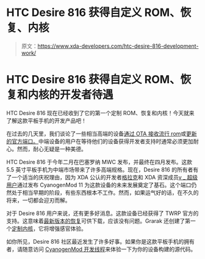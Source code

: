 # HTC Desire 816 获得自定义 ROM、恢复、内核

> 原文：<https://www.xda-developers.com/htc-desire-816-development-work/>

# HTC Desire 816 获得自定义 ROM、恢复和内核的开发者待遇

HTC Desire 816 现在已经收到了它的第一个定制 ROM、恢复和内核！今天就来了解这款平板手机的开发产品吧！

在过去的几天里，我们谈论了一些相当高端的设备[通过 OTA 接收流行 rom](http://www.xda-developers.com/android/multirom-xperia-z-oneplus-one/)或[更新的官方端口。](http://www.xda-developers.com/android/android-4-4-4-sony-xperia-z/)中端设备的用户在等待他们的设备获得开发者支持时通常必须更加耐心。然而，耐心无疑是一种美德。

HTC Desire 816 于今年二月在巴塞罗纳 MWC 发布，并最终在四月发布。这款 5.5 英寸平板手机为中端市场带来了许多高端规格。现在，Desire 816 的所有者有了一个适当的庆祝理由，因为 XDA 公认的开发者[格拉克](http://forum.xda-developers.com/member.php?u=4443334)和 XDA 资深成员[v _ 超级用户](http://forum.xda-developers.com/member.php?u=5044750)通过发布 CyanogenMod 11 为这款设备的未来发展奠定了基石。这个端口仍然处于相当早期的阶段，有些东西根本不工作。然而，如果运气好的话，在不久的将来，一切都会迎刃而解。

对于 Desire 816 用户来说，还有更多好消息。这款设备已经获得了 TWRP 官方的支持。这意味着[最新版本的恢复](http://www.xda-developers.com/android/team-win-recovery-project-2-8-brings-native-mtp-support-and-more/)可供下载，应该没有问题。Grarak 还创建了第一个[定制内核](http://forum.xda-developers.com/desire-816/orig-development/kernel-grakernel-t2857866)，它将增强感官体验。

如你所见，Desire 816 社区最近发生了许多好事。如果你是这款平板手机的拥有者，请随意访问 [CyanogenMod 开发线程](http://forum.xda-developers.com/desire-816/orig-development/rom-unofficial-cyanogenmod-11-htc-t2843710)来体验一下为你的设备构建的源代码。